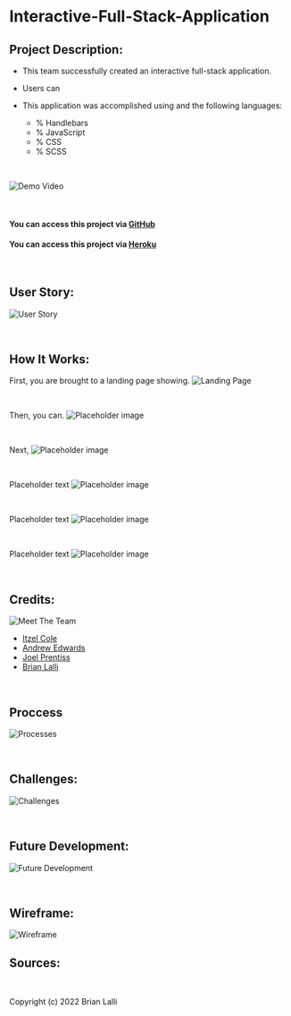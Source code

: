 # Interactive-Full-Stack-Application

## Project Description:
* This team successfully created an interactive full-stack application.

* Users can  
* This application was accomplished using  and the following languages:
    * % Handlebars
    * % JavaScript
    * % CSS
    * % SCSS

<br>

![Demo Video]()

<br>

#### You can access this project via [GitHub](https://github.com/BrianLalli/Quartz)
#### You can access this project via [Heroku](https://quartz-v1.herokuapp.com/)


<br>

## User Story:
![User Story]()

<br>

## How It Works:
First, you are brought to a landing page showing.
![Landing Page]()

<br>

Then, you can.
![Placeholder image]()

<br>

Next,
![Placeholder image]()

<br>

Placeholder text
![Placeholder image]()

<br>

Placeholder text
![Placeholder image]()

<br>

Placeholder text
![Placeholder image]()

<br>

## Credits:
![Meet The Team]()
* [Itzel Cole](https://github.com/Itzelmariana)
* [Andrew Edwards](https://github.com/Andrew87E)
* [Joel Prentiss](https://github.com/joelprentiss)
* [Brian Lalli](https://github.com/BrianLalli)


<br>

## Proccess
![Processes]()

<br>

## Challenges:
![Challenges]()

<br>

## Future Development:
![Future Development]()

<br>

## Wireframe:
![Wireframe]()


## Sources:



<br>


Copyright (c) 2022 Brian Lalli
